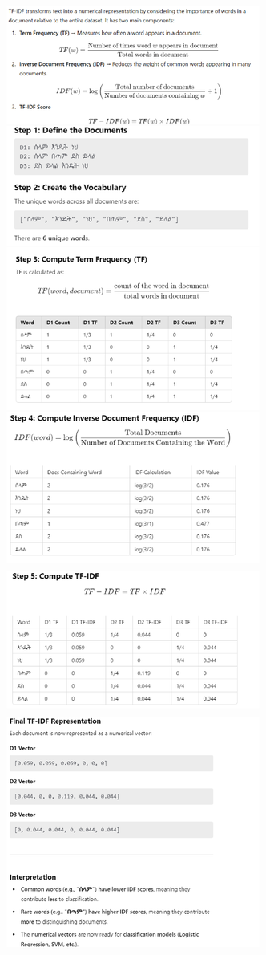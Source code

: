 ![1740810762830](image/TF-IDF/1740810762830.png)![1740810805555](image/TF-IDF/1740810805555.png)![1740810819970](image/TF-IDF/1740810819970.png)![1740810833130](image/TF-IDF/1740810833130.png)

![1740810849914](image/TF-IDF/1740810849914.png)

![1740810877336](image/TF-IDF/1740810877336.png)
